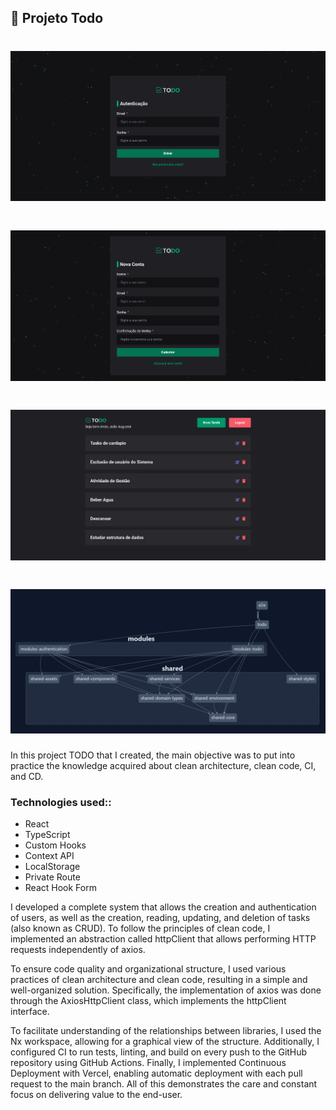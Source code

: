 ## :rocket: Projeto Todo

<h1  align="center"><img src="./libs/shared/assets/src/login.png"></h1>
<h1 align="center"><img src="./libs/shared/assets/src/register.png"></h1>
<h1 align="center"><img src="./libs/shared/assets/src/todo.png"></h1>
<h1 align="center"><img src="./libs/shared/assets/src/graph-nx-workspace-todo.png"></h1>

In this project TODO that I created, the main objective was to put into practice the knowledge acquired about clean architecture, clean code, CI, and CD.

### Technologies used::

- React
- TypeScript
- Custom Hooks
- Context API
- LocalStorage
- Private Route
- React Hook Form

I developed a complete system that allows the creation and authentication of users, as well as the creation, reading, updating, and deletion of tasks (also known as CRUD). To follow the principles of clean code, I implemented an abstraction called httpClient that allows performing HTTP requests independently of axios.

To ensure code quality and organizational structure, I used various practices of clean architecture and clean code, resulting in a simple and well-organized solution. Specifically, the implementation of axios was done through the AxiosHttpClient class, which implements the httpClient interface.

To facilitate understanding of the relationships between libraries, I used the Nx workspace, allowing for a graphical view of the structure. Additionally, I configured CI to run tests, linting, and build on every push to the GitHub repository using GitHub Actions. Finally, I implemented Continuous Deployment with Vercel, enabling automatic deployment with each pull request to the main branch. All of this demonstrates the care and constant focus on delivering value to the end-user.
